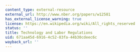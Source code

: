 ```yaml
---
content_type: external-resource
external_url: http://www.nber.org/papers/w12581
has_external_license_warning: true
license: https://en.wikipedia.org/wiki/All_rights_reserved
status: ''
title: Technology and Labor Regulations
uid: 671aa45d-6916-4c52-83fa-44b30cdeec6c
wayback_url: ''
---
```

